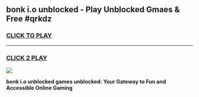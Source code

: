 
## bonk i.o unblocked - Play Unblocked Gmaes & Free #qrkdz
<h3>
<a href="https://news.freeplayer.one?title=bonk_i.o_unblocked&ref=24F">CLICK TO PLAY</a></h3>
<hr>

<h3>
<a href="https://news.freeplayer.one?title=bonk_i.o_unblocked&ref=24F">CLICK 2 PLAY</a>
  
</h3>

<a href="https://news.freeplayer.one?title=bonk_i.o_unblocked&ref=24F/"><img src="https://clearcache.store/games.png"></a>


**bonk i.o unblocked games unblocked: Your Gateway to Fun and Accessible Online Gaming**
